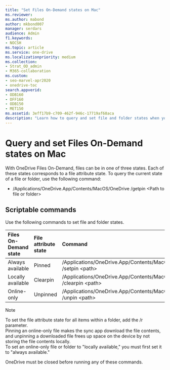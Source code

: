 ```yaml
---
title: "Set Files On-Demand states on Mac"
ms.reviewer: 
ms.author: mabond
author: mkbond007
manager: serdars
audience: Admin
f1.keywords:
- NOCSH
ms.topic: article
ms.service: one-drive
ms.localizationpriority: medium
ms.collection: 
- Strat_OD_admin
- M365-collaboration
ms.custom:
- seo-marvel-apr2020
- onedrive-toc
search.appverid:
- ODB160
- OFF160
- ODB150
- MET150
ms.assetid: 3eff17b9-c709-462f-946c-17719af68aca
description: "Learn how to query and set file and folder states when you use OneDrive Files On-Demand on Mac."
---
```


# Query and set Files On-Demand states on Mac

With OneDrive Files On-Demand, files can be in one of three states. Each of these states corresponds to a file attribute state.
To query the current state of a file or folder, use the following command:

- /Applications/OneDrive.App/Contents/MacOS/OneDrive /getpin \<Path to file or folder>

## Scriptable commands

Use the following commands to set file and folder states.

|**Files On-Demand state**|**File attribute state**|**Command**|
|:-----|:-----|:-----|
|Always available    <br/> |Pinned    <br/> |/Applications/OneDrive.App/Contents/MacOS/OneDrive /setpin \<path\><br/> |
|Locally available     <br/> |Clearpin    <br/> |/Applications/OneDrive.App/Contents/MacOS/OneDrive /clearpin \<path\>|
|Online-only    <br/> |Unpinned    <br/> |/Applications/OneDrive.App/Contents/MacOS/OneDrive /unpin \<path\>|

 > [!NOTE]
> To set the file attribute state for all items within a folder, add the /r parameter.<br>Pinning an online-only file makes the sync app download the file contents, and unpinning a downloaded file frees up space on the device by not storing the file contents locally.<br>To set an online-only file or folder to "locally available," you must first set it to "always available."
>
> OneDrive must be closed before running any of these commands.
